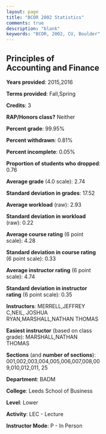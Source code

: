 ```yaml
---
layout: page
title: "BCOR 2002 Statistics"
comments: true
description: "blank"
keywords: "BCOR, 2002, CU, Boulder"
--- 
```

<head>
<script src="https://ajax.googleapis.com/ajax/libs/jquery/2.1.3/jquery.min.js"></script>
<script src="https://dl.dropboxusercontent.com/s/pc42nxpaw1ea4o9/highcharts.js?dl=0"></script>
<!-- <script src="../assets/js/highcharts.js"></script> -->
<style type="text/css">@font-face {
	font-family: "Bebas Neue";
	src: url(https://www.filehosting.org/file/details/544349/BebasNeue%20Regular.otf) format("opentype");
	}
	h1.Bebas { 
		font-family: "Bebas Neue", Verdana, Tahoma;
	}
</style>
</head>
<body>
	<div id="container" style="float: right; width: 45%; height: 88%; margin-left: 2.5%; margin-right: 2.5%;"></div>
	<script language="JavaScript">
		$(document).ready(function() {
		var chart = {type: 'column'};
		var title = {text: 'Grade Distribution'};
		var xAxis = {categories: ['A','B','C','D','F'],crosshair: true};
		var yAxis = {min: 0,title: {text: 'Percentage'}};
		var tooltip = {headerFormat: '<center><b><span style="font-size:20px">{point.key}</span></b></center>',
		               pointFormat: '<td style="padding:0"><b>{point.y:.1f}%</b></td>',
		               footerFormat: '</table>',shared: true,useHTML: true};
		var plotOptions = {column: {pointPadding: 0.0,borderWidth: 0}};  
		var credits = {enabled: false};var series= [{name: 'Percent',data: [18.17,49.94,25.38,5.45,1.06,]}];
		var json = {};
		json.chart = chart;
		json.title = title;
		json.tooltip = tooltip;
		json.xAxis = xAxis;
		json.yAxis = yAxis;  
		json.series = series;
		json.plotOptions = plotOptions;  
		json.credits = credits;
		$('#container').highcharts(json);
	});
	</script>
</body>
			   
## Principles of Accounting and Finance

**Years provided**: 2015,2016

**Terms provided**: Fall,Spring

**Credits**: 3

**RAP/Honors class?** Neither

**Percent grade**: 99.95%

**Percent withdrawn**: 0.81%

**Percent incomplete**: 0.05%

**Proportion of students who dropped**: 0.76

**Average grade** (4.0 scale): 2.74

**Standard deviation in grades**: 17.52

**Average workload** (raw): 2.93

**Standard deviation in workload** (raw): 0.22

**Average course rating** (6 point scale): 4.28

**Standard deviation in course rating** (6 point scale): 0.33

**Average instructor rating** (6 point scale): 4.74

**Standard deviation in instructor rating** (6 point scale): 0.35

**Instructors**: MERRELL,JEFFREY C,NEIL, JOSHUA RYAN,MARSHALL,NATHAN THOMAS

**Easiest instructor** (based on class grade): MARSHALL,NATHAN THOMAS

**Sections** (and **number of sections**): 001,002,003,004,005,006,007,008,009,010,012,011, 25

**Department**: BADM

**College**: Leeds School of Business

**Level**: Lower

**Activity**: LEC - Lecture

**Instructor Mode**: P  - In Person